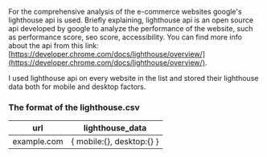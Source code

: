 For the comprehensive analysis of  the  e-commerce websites google's lighthouse api is used. Briefly explaining, lighthouse api is an  open source api developed by google to  analyze the performance of the website, such as performance score, seo score, accessibility. You can find more info about the api from this link: [https://developer.chrome.com/docs/lighthouse/overview/](https://developer.chrome.com/docs/lighthouse/overview/).

I used lighthouse api on every website in the list and stored their lighthouse data both for mobile and  desktop factors.

### The format of the lighthouse.csv

| url         | lighthouse_data           |
| ----------- | ------------------------- |
| example.com | { mobile:{}, desktop:{} } |
